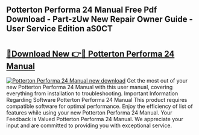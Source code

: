 ## Potterton Performa 24 Manual Free Pdf Download - Part-zUw New Repair Owner Guide - User Service Edition aS0CT

# <h2><a href="http://cf13204.oget.top/?id=Potterton+Performa+24+Manual">🔗Download New 👉🔴 Potterton Performa 24 Manual</a></h2>

[![Potterton Performa 24 Manual new download](https://i.imgur.com/5g1atiW.png)](http://cf13204.oget.top/?id=Potterton+Performa+24+Manual)
Get the most out of your new Potterton Performa 24 Manual with this user manual, covering everything from installation to troubleshooting. Important Information Regarding Software Potterton Performa 24 Manual This product requires compatible software for optimal performance. Enjoy the efficiency of list of features while using your new Potterton Performa 24 Manual. Your Feedback is Valued Potterton Performa 24 Manual. We appreciate your input and are committed to providing you with exceptional service.
